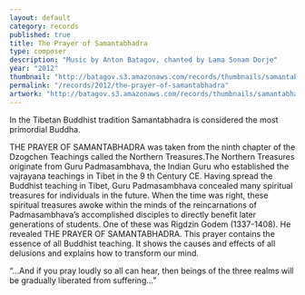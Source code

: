 ```yaml
---
layout: default
category: records
published: true
title: The Prayer of Samantabhadra
type: composer
description: "Music by Anton Batagov, chanted by Lama Sonam Dorje"
year: "2012"
thumbnail: "http://batagov.s3.amazonaws.com/records/thumbnails/samantabhadra.jpg"
permalink: "/records/2012/the-prayer-of-samantabhadra"
artwork: "http://batagov.s3.amazonaws.com/records/thumbnails/samantabhadra.jpg"
---
```


In the Tibetan Buddhist tradition Samantabhadra is considered the most primordial Buddha.

THE PRAYER OF SAMANTABHADRA was taken from the ninth chapter of the Dzogchen Teachings called the Northern Treasures.The Northern Treasures originate from Guru Padmasambhava, the Indian Guru who established the vajrayana teachings in Tibet in the 9 th Century CE. Having spread the Buddhist teaching in Tibet, Guru Padmasambhava concealed many spiritual treasures for individuals in the future. When the time was right, these spiritual treasures awoke within the minds of the reincarnations of Padmasambhava’s accomplished disciples to directly benefit later generations of students. One of these was Rigdzin Godem (1337-1408). He revealed THE PRAYER OF SAMANTABHADRA. This prayer contains the essence of all Buddhist teaching. It shows the causes and effects of all delusions and explains how to transform our mind.

“…And if you pray loudly so all can hear, then beings of the three realms will be gradually liberated from suffering…”
